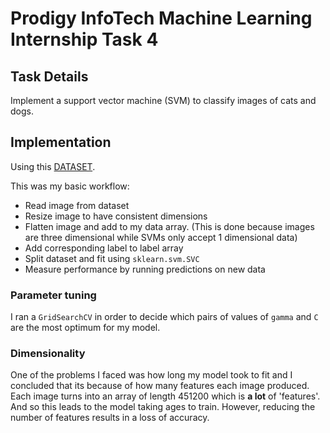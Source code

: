 # Prodigy InfoTech Machine Learning Internship Task 4

## **Task Details**

Implement a support vector machine (SVM) to classify images of cats and dogs.

## **Implementation**

Using this [DATASET](https://www.kaggle.com/c/dogs-vs-cats/data).

This was my basic workflow:

-   Read image from dataset
-   Resize image to have consistent dimensions
-   Flatten image and add to my data array. (This is done because images are three dimensional while SVMs only accept 1 dimensional data)
-   Add corresponding label to label array
-   Split dataset and fit using `sklearn.svm.SVC`
-   Measure performance by running predictions on new data

### Parameter tuning

I ran a `GridSearchCV` in order to decide which pairs of values of `gamma` and `C` are the most optimum for my model.

### Dimensionality

One of the problems I faced was how long my model took to fit and I concluded that its because of how many features each image produced. Each image turns into an array of length 451200 which is **a lot** of 'features'. And so this leads to the model taking ages to train. However, reducing the number of features results in a loss of accuracy.
